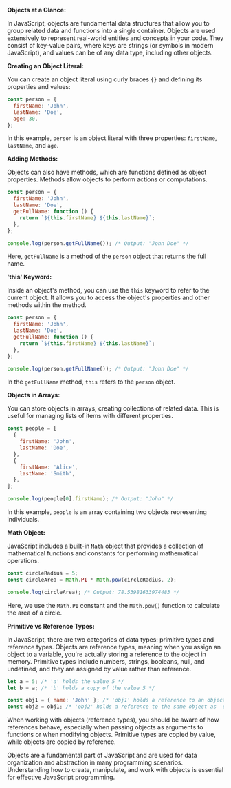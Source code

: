 **Objects at a Glance:**

In JavaScript, objects are fundamental data structures that allow you to group related data and functions into a single container. Objects are used extensively to represent real-world entities and concepts in your code. They consist of key-value pairs, where keys are strings (or symbols in modern JavaScript), and values can be of any data type, including other objects.

**Creating an Object Literal:**

You can create an object literal using curly braces `{}` and defining its properties and values:

```javascript
const person = {
  firstName: 'John',
  lastName: 'Doe',
  age: 30,
};
```

In this example, `person` is an object literal with three properties: `firstName`, `lastName`, and `age`.

**Adding Methods:**

Objects can also have methods, which are functions defined as object properties. Methods allow objects to perform actions or computations.

```javascript
const person = {
  firstName: 'John',
  lastName: 'Doe',
  getFullName: function () {
    return `${this.firstName} ${this.lastName}`;
  },
};

console.log(person.getFullName()); /* Output: "John Doe" */
```

Here, `getFullName` is a method of the `person` object that returns the full name.

**'this' Keyword:**

Inside an object's method, you can use the `this` keyword to refer to the current object. It allows you to access the object's properties and other methods within the method.

```javascript
const person = {
  firstName: 'John',
  lastName: 'Doe',
  getFullName: function () {
    return `${this.firstName} ${this.lastName}`;
  },
};

console.log(person.getFullName()); /* Output: "John Doe" */
```

In the `getFullName` method, `this` refers to the `person` object.

**Objects in Arrays:**

You can store objects in arrays, creating collections of related data. This is useful for managing lists of items with different properties.

```javascript
const people = [
  {
    firstName: 'John',
    lastName: 'Doe',
  },
  {
    firstName: 'Alice',
    lastName: 'Smith',
  },
];

console.log(people[0].firstName); /* Output: "John" */
```

In this example, `people` is an array containing two objects representing individuals.

**Math Object:**

JavaScript includes a built-in `Math` object that provides a collection of mathematical functions and constants for performing mathematical operations.

```javascript
const circleRadius = 5;
const circleArea = Math.PI * Math.pow(circleRadius, 2);

console.log(circleArea); /* Output: 78.53981633974483 */
```

Here, we use the `Math.PI` constant and the `Math.pow()` function to calculate the area of a circle.

**Primitive vs Reference Types:**

In JavaScript, there are two categories of data types: primitive types and reference types. Objects are reference types, meaning when you assign an object to a variable, you're actually storing a reference to the object in memory. Primitive types include numbers, strings, booleans, null, and undefined, and they are assigned by value rather than reference.

```javascript
let a = 5; /* 'a' holds the value 5 */
let b = a; /* 'b' holds a copy of the value 5 */

const obj1 = { name: 'John' }; /* 'obj1' holds a reference to an object */
const obj2 = obj1; /* 'obj2' holds a reference to the same object as 'obj1' */
```

When working with objects (reference types), you should be aware of how references behave, especially when passing objects as arguments to functions or when modifying objects. Primitive types are copied by value, while objects are copied by reference.

Objects are a fundamental part of JavaScript and are used for data organization and abstraction in many programming scenarios. Understanding how to create, manipulate, and work with objects is essential for effective JavaScript programming.